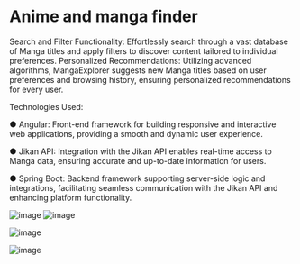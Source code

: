 # Anime and manga finder

Search and Filter Functionality: Effortlessly search through a vast database of Manga titles and apply filters to discover content tailored to individual preferences.
Personalized Recommendations: Utilizing advanced algorithms, MangaExplorer suggests new Manga titles based on user preferences and browsing history, ensuring personalized recommendations for every user.

Technologies Used:

● Angular: Front-end framework for building responsive and interactive web applications, providing a smooth and dynamic user experience.

● Jikan API: Integration with the Jikan API enables real-time access to Manga data, ensuring accurate and up-to-date information for users.

● Spring Boot: Backend framework supporting server-side logic and integrations, facilitating seamless communication with the Jikan API and enhancing platform functionality.

![image](https://github.com/tstojanovic8232/tim27-sbnz2023/assets/103071674/4713190d-bacd-45f0-82e7-8ac3f7899f58)
![image](https://github.com/tstojanovic8232/tim27-sbnz2023/assets/103071674/4955be51-3ed9-425d-a888-64d88060daf5)


![image](https://github.com/tstojanovic8232/tim27-sbnz2023/assets/103071674/d9f9543a-b48c-42f4-8c3a-b6abeb9ca786)


![image](https://github.com/tstojanovic8232/tim27-sbnz2023/assets/103071674/2d3d6ca1-c7d5-4c48-9eab-3567d5b2cc57)
